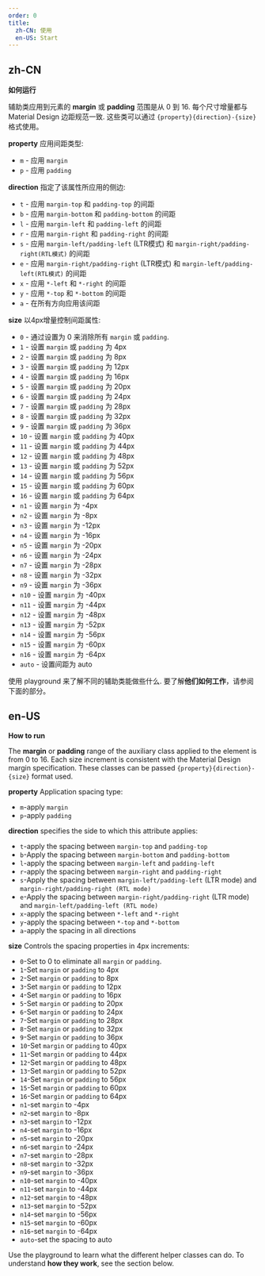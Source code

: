 ```yaml
---
order: 0
title:
  zh-CN: 使用
  en-US: Start
---
```


## zh-CN

**如何运行**

辅助类应用到元素的 **margin** 或 **padding** 范围是从 0 到 16. 每个尺寸增量都与 Material Design 边距规范一致. 这些类可以通过 `{property}{direction}-{size}` 格式使用。

**property** 应用间距类型:

* `m` - 应用 `margin`
* `p` - 应用 `padding`

**direction** 指定了该属性所应用的侧边:

* `t` - 应用 `margin-top` 和 `padding-top` 的间距
* `b` - 应用 `margin-bottom` 和 `padding-bottom` 的间距
* `l` - 应用 `margin-left` 和 `padding-left` 的间距
* `r` - 应用 `margin-right` 和 `padding-right` 的间距
* `s` - 应用 `margin-left/padding-left` (LTR模式) 和 `margin-right/padding-right(RTL模式)` 的间距
* `e` - 应用 `margin-right/padding-right` (LTR模式) 和 `margin-left/padding-left(RTL模式)` 的间距
* `x` - 应用 `*-left` 和 `*-right` 的间距
* `y` - 应用 `*-top` 和 `*-bottom` 的间距
* `a` - 在所有方向应用该间距

**size** 以4px增量控制间距属性:

* `0` - 通过设置为 0 来消除所有 `margin` 或 `padding`.
* `1` - 设置 `margin` 或 `padding` 为 4px
* `2` - 设置 `margin` 或 `padding` 为 8px
* `3` - 设置 `margin` 或 `padding` 为 12px
* `4` - 设置 `margin` 或 `padding` 为 16px
* `5` - 设置 `margin` 或 `padding` 为 20px
* `6` - 设置 `margin` 或 `padding` 为 24px
* `7` - 设置 `margin` 或 `padding` 为 28px
* `8` - 设置 `margin` 或 `padding` 为 32px
* `9` - 设置 `margin` 或 `padding` 为 36px
* `10` - 设置 `margin` 或 `padding` 为 40px
* `11` - 设置 `margin` 或 `padding` 为 44px
* `12` - 设置 `margin` 或 `padding` 为 48px
* `13` - 设置 `margin` 或 `padding` 为 52px
* `14` - 设置 `margin` 或 `padding` 为 56px
* `15` - 设置 `margin` 或 `padding` 为 60px
* `16` - 设置 `margin` 或 `padding` 为 64px
* `n1` - 设置 `margin` 为 -4px
* `n2` - 设置 `margin` 为 -8px
* `n3` - 设置 `margin` 为 -12px
* `n4` - 设置 `margin` 为 -16px
* `n5` - 设置 `margin` 为 -20px
* `n6` - 设置 `margin` 为 -24px
* `n7` - 设置 `margin` 为 -28px
* `n8` - 设置 `margin` 为 -32px
* `n9` - 设置 `margin` 为 -36px
* `n10` - 设置 `margin` 为 -40px
* `n11` - 设置 `margin` 为 -44px
* `n12` - 设置 `margin` 为 -48px
* `n13` - 设置 `margin` 为 -52px
* `n14` - 设置 `margin` 为 -56px
* `n15` - 设置 `margin` 为 -60px
* `n16` - 设置 `margin` 为 -64px
* `auto` - 设置间距为 auto

使用 playground 来了解不同的辅助类能做些什么. 要了解**他们如何工作**，请参阅下面的部分。

## en-US

**How ​​to run**

The **margin** or **padding** range of the auxiliary class applied to the element is from 0 to 16. Each size increment is consistent with the Material Design margin specification. These classes can be passed `{property}{direction}- {size}` format used.

**property** Application spacing type:

* `m`-apply `margin`
* `p`-apply `padding`

**direction** specifies the side to which this attribute applies:

* `t`-apply the spacing between `margin-top` and `padding-top`
* `b`-Apply the spacing between `margin-bottom` and `padding-bottom`
* `l`-apply the spacing between `margin-left` and `padding-left`
* `r`-apply the spacing between `margin-right` and `padding-right`
* `s`-Apply the spacing between `margin-left/padding-left` (LTR mode) and `margin-right/padding-right (RTL mode)`
* `e`-Apply the spacing between `margin-right/padding-right` (LTR mode) and `margin-left/padding-left (RTL mode)`
* `x`-apply the spacing between `*-left` and `*-right`
* `y`-apply the spacing between `*-top` and `*-bottom`
* `a`-apply the spacing in all directions

**size** Controls the spacing properties in 4px increments:

* `0`-Set to 0 to eliminate all `margin` or `padding`.
* `1`-Set `margin` or `padding` to 4px
* `2`-Set `margin` or `padding` to 8px
* `3`-Set `margin` or `padding` to 12px
* `4`-Set `margin` or `padding` to 16px
* `5`-Set `margin` or `padding` to 20px
* `6`-Set `margin` or `padding` to 24px
* `7`-Set `margin` or `padding` to 28px
* `8`-Set `margin` or `padding` to 32px
* `9`-Set `margin` or `padding` to 36px
* `10`-Set `margin` or `padding` to 40px
* `11`-Set `margin` or `padding` to 44px
* `12`-Set `margin` or `padding` to 48px
* `13`-Set `margin` or `padding` to 52px
* `14`-Set `margin` or `padding` to 56px
* `15`-Set `margin` or `padding` to 60px
* `16`-Set `margin` or `padding` to 64px
* `n1`-set `margin` to -4px
* `n2`-set `margin` to -8px
* `n3`-set `margin` to -12px
* `n4`-set `margin` to -16px
* `n5`-set `margin` to -20px
* `n6`-set `margin` to -24px
* `n7`-set `margin` to -28px
* `n8`-set `margin` to -32px
* `n9`-set `margin` to -36px
* `n10`-set `margin` to -40px
* `n11`-set `margin` to -44px
* `n12`-set `margin` to -48px
* `n13`-set `margin` to -52px
* `n14`-set `margin` to -56px
* `n15`-set `margin` to -60px
* `n16`-set `margin` to -64px
* `auto`-set the spacing to auto

Use the playground to learn what the different helper classes can do. To understand **how they work**, see the section below.